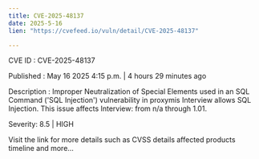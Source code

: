```yaml
---
title: CVE-2025-48137
date: 2025-5-16
lien: "https://cvefeed.io/vuln/detail/CVE-2025-48137"

---
```


CVE ID : CVE-2025-48137

Published :  May 16
2025
4:15 p.m. | 4 hours
29 minutes ago

Description : Improper Neutralization of Special Elements used in an SQL Command ('SQL Injection') vulnerability in proxymis Interview allows SQL Injection. This issue affects Interview: from n/a through 1.01.

Severity: 8.5 | HIGH

Visit the link for more details
such as CVSS details
affected products
timeline
and more...
